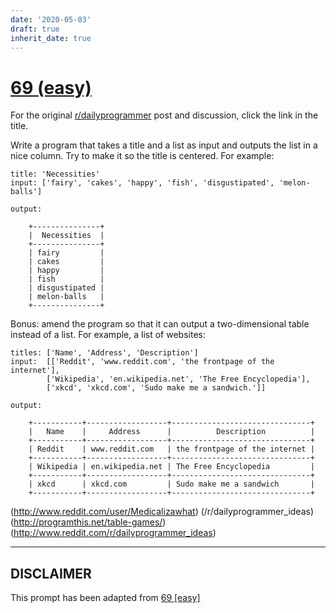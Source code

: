 ```yaml
---
date: '2020-05-03'
draft: true
inherit_date: true
---
```


# [69 (easy)](https://www.reddit.com/r/dailyprogrammer/comments/vmblw/6262012_challenge_69_easy/)

For the original [r/dailyprogrammer](https://www.reddit.com/r/dailyprogrammer/) post and discussion, click the link in the title.

Write a program that takes a title and a list as input and outputs the list in a nice column. Try to make it so the title is centered. For example:


```
title: 'Necessities'
input: ['fairy', 'cakes', 'happy', 'fish', 'disgustipated', 'melon-balls']

output:

    +---------------+
    |  Necessities  |
    +---------------+
    | fairy         |
    | cakes         |
    | happy         |
    | fish          |
    | disgustipated |
    | melon-balls   |
    +---------------+
```
Bonus: amend the program so that it can output a two-dimensional table instead of a list. For example, a list of websites:


```
titles: ['Name', 'Address', 'Description']
input:  [['Reddit', 'www.reddit.com', 'the frontpage of the internet'],
        ['Wikipedia', 'en.wikipedia.net', 'The Free Encyclopedia'],
        ['xkcd', 'xkcd.com', 'Sudo make me a sandwich.']]

output:

    +-----------+------------------+-------------------------------+
    |   Name    |     Address      |          Description          |
    +-----------+------------------+-------------------------------+
    | Reddit    | www.reddit.com   | the frontpage of the internet |
    +-----------+------------------+-------------------------------+
    | Wikipedia | en.wikipedia.net | The Free Encyclopedia         |
    +-----------+------------------+-------------------------------+
    | xkcd      | xkcd.com         | Sudo make me a sandwich       |
    +-----------+------------------+-------------------------------+
```
(http://www.reddit.com/user/Medicalizawhat)
(/r/dailyprogrammer_ideas)
(http://programthis.net/table-games/)
(http://www.reddit.com/r/dailyprogrammer_ideas)

----
## **DISCLAIMER**
This prompt has been adapted from [69 [easy]](https://www.reddit.com/r/dailyprogrammer/comments/vmblw/6262012_challenge_69_easy/
)
